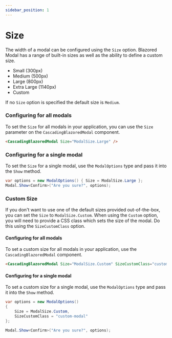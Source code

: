 ```yaml
---
sidebar_position: 1
---
```


# Size

The width of a modal can be configured using the `Size` option. Blazored Modal has a range of built-in sizes as well as the ability to define a custom size.

- Small (300px)
- Medium (500px)
- Large (800px)
- Extra Large (1140px)
- Custom

If no `Size` option is specified the default size is `Medium`.

### Configuring for all modals
To set the `Size` for all modals in your application, you can use the `Size` parameter on the `CascadingBlazoredModal` component. 

```html
<CascadingBlazoredModal Size="ModalSize.Large" />
```

### Configuring for a single modal
To set the `Size` for a single modal, use the `ModalOptions` type and pass it into the `Show` method.

```csharp
var options = new ModalOptions() { Size = ModalSize.Large };
Modal.Show<Confirm>("Are you sure?", options);
```

### Custom Size
If you don't want to use one of the default sizes provided out-of-the-box, you can set the `Size` to `ModalSize.Custom`. When using the `Custom` option, you will need to provide a CSS class which sets the size of the modal. Do this using the `SizeCustomClass` option. 

#### Configuring for all modals
To set a custom size for all modals in your application, use the `CascadingBlazoredModal` component.

```html
<CascadingBlazoredModal Size="ModalSize.Custom" SizeCustomClass="custom-modal" />
```

#### Configuring for a single modal
To set a custom size for a single modal, use the `ModalOptions` type and pass it into the `Show` method.

```csharp
var options = new ModalOptions() 
{ 
    Size = ModalSize.Custom,
    SizeCustomClass = "custom-modal"
};

Modal.Show<Confirm>("Are you sure?", options);
```